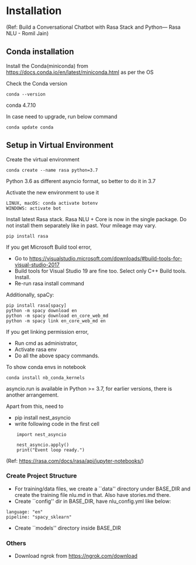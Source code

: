 # Installation

(Ref: Build a Conversational Chatbot with Rasa Stack and Python— Rasa NLU - Romil Jain)

## Conda installation
Install the Conda(miniconda) from https://docs.conda.io/en/latest/miniconda.html as per the OS

Check the Conda version
```
conda --version
```
conda 4.7.10

In case need to upgrade, run below command
```
conda update conda
```

## Setup in Virtual Environment

Create the virtual environment

```
conda create --name rasa python=3.7
```

Python 3.6 as different asyncio format, so better to do it in 3.7

Activate the new environment to use it
```
LINUX, macOS: conda activate botenv
WINDOWS: activate bot
```

Install latest Rasa stack.
Rasa NLU + Core is now in the single package. Do not install them separately like in past. Your mileage may vary.

```
pip install rasa
```

If you get Microsoft Build tool error, 
- Go to https://visualstudio.microsoft.com/downloads/#build-tools-for-visual-studio-2017
- Build tools for Visual Studio 19 are fine too. Select only C++ Build tools. Install.
- Re-run rasa install command 

Additionally, spaCy:
```
pip install rasa[spacy]
python -m spacy download en
python -m spacy download en_core_web_md
python -m spacy link en_core_web_md en
```
If you get linking permission error, 
- Run cmd as administrator, 
- Activate rasa env
- Do all the above spacy commands.

To show conda envs in notebook
```
conda install nb_conda_kernels
```

asyncio.run is available in Python >= 3.7, for earlier versions, there is another arrangement.

Apart from this, need to
- pip install nest_asyncio
- write following code in the first cell
```
    import nest_asyncio

    nest_asyncio.apply()
    print("Event loop ready.")
```
(Ref: https://rasa.com/docs/rasa/api/jupyter-notebooks/)

### Create Project Structure
- For training/data files, we create a ``data'' directory under BASE_DIR and create the training file nlu.md in that.
Also have stories.md there. 
- Create ``config'' dir in BASE_DIR, have nlu_config.yml like below:
```
language: "en"
pipeline: "spacy_sklearn"
```
- Create ``models'' directory inside BASE_DIR


### Others
- Download ngrok from https://ngrok.com/download